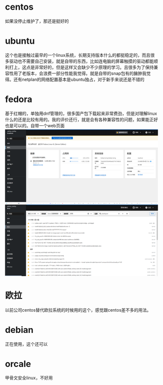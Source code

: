 # centos
如果没停止维护了，那还是挺好的
# ubuntu
这个也是接触过最早的一个linux系统，长期支持版本什么的都挺稳定的，而且很多驱动也不需要自己安装，就是自带的东西，比如连电脑的屏幕触摸的驱动都能顺利打上，这点是非常好的，但是这样又会缺少不少原理的学习。且很多为了保持兼容性用了老版本，会浪费一部分性能我觉得。就是自带的snap包有的臃肿我觉得。还有netplan的网络配置基本是ubuntu独占，对于新手来说还是不错的
# fedora
基于红帽的，单独用dnf管理的，很多国产包下载起来非常费劲，但是对理解linux什么的还是比较有用的。我的评价还行，就是会有各种兼容性的问题，如果能正好也是可以的。自带一个web页面
![image-20241114257742.png|425](00_sync/ZZ%E7%9E%8E%E5%86%99/%E5%85%B3%E4%BA%8E%E5%90%84%E7%A7%8Dlinux%E7%B3%BB%E7%BB%9F%E7%9A%84%E8%AF%84%E4%BB%B7/%E5%85%B3%E4%BA%8E%E5%90%84%E7%A7%8Dlinux%E7%B3%BB%E7%BB%9F%E7%9A%84%E8%AF%84%E4%BB%B7/image-20241114257742.png)
![image-20241114319528.png|400](00_sync/ZZ%E7%9E%8E%E5%86%99/%E5%85%B3%E4%BA%8E%E5%90%84%E7%A7%8Dlinux%E7%B3%BB%E7%BB%9F%E7%9A%84%E8%AF%84%E4%BB%B7/%E5%85%B3%E4%BA%8E%E5%90%84%E7%A7%8Dlinux%E7%B3%BB%E7%BB%9F%E7%9A%84%E8%AF%84%E4%BB%B7/image-20241114319528.png)
# 欧拉
以前公司centos替代欧拉系统的时候用的这个，感觉跟centos差不多的用法。
# debian
正在使用，这个还可以
# orcale
甲骨文安全linux，不好用